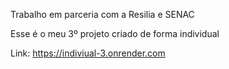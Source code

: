 Trabalho em parceria com a Resilia e SENAC

Esse é o meu 3º projeto criado de forma individual

Link: https://indiviual-3.onrender.com
